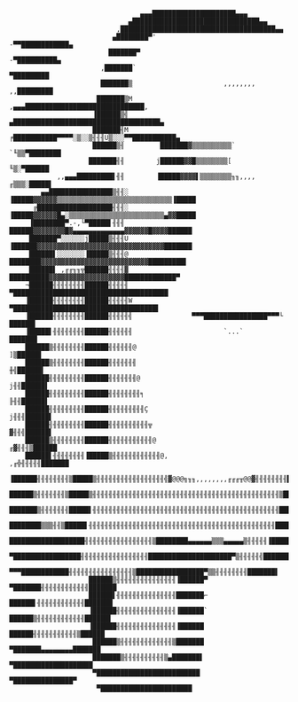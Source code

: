 		                             ▄▄▄█████████████████████▄▄▄
		                          ▄████████████████████████████████▄▄
		                       ,███████████████████████████████████████▄▄
		                      ▄████████▀'                  -▀▀████████████▄
		                     ███████▀                           -▀██████████▄
		                   ,███████`                                ▀█████████
		                   ███████▒                       ,,,,,,,,  ,,█████████
		                  ███████▒M           ,▄▄▄██████████████████████████████,
		                 ▐██████▒╣          ▄█████████████████████████████████████▄
		                 ███████╢M        ╒███████████▀▀▀▀░▒░░▒╢╢╢Ü▒░░░▀▀███████████▄
		                 ██████▒╢         ███████▓▒▒▒▒▒▒▒▒▒▒`            `╙▒▒▀████████
		                ███████╢╢        j██████▓▓█▒▒▒▒▒▒▒▒[                 ╙▒░▀██████
		        ,,▄▄▄█████████▌╢╢        ▐█████▓▓▓▓▌▒▒▒▒▒▒▒▒╖╖,,,,           ╓▒▒▒░█████▌
		    ▄▄████████████████▒╢╢░       ▐█████▓▓▓▓▓▓▒▒▒▒▒▒▒▒▒▒▒▒▒▒▒▒▒▒▒▒▒▒▒▒▒▒▒▒▒▐█████
		  ╔███████████████████╢╢╢░       ▐█████▓▓▓▓▓▓█▄░▒▒▒▒▒▒▒▒▒▒▒▒▒▒▒▒▒▒▒▒▒▒▒▒▄▓▓█████
		 ▐████████▀.-,└▀█████▌╢╢╢         ██████▓▓▓▓▓▓▓▓█▓▄▄▄▄▄▄▄▄▄▄▄▄▄▓▓▓▓▓▓█▓▓▓▓██████
		 ███████▀░░░░░░j█████▒╢╢╢U        ▐██████▓▓▓▓▓▓▓▓▓▓▓▓▓▓▓▓▓▓▓▓▓▓▓▓▓▓▓▓▓▓▓▓███████
		 ██████▌░░░░░░░▐█████▒╢╢╢@         ████████▓▓▓▓▓▓▓▓▓▓▓▓▓▓▓▓▓▓▓▓▓▓▓▓▓▓▓█████████▌
		 ██████▌ ,╓╓╖╖╦██████╢╢╢╢▓          ██████████▓▓▓▓▓▓▓▓▓▓▓▓▓▓▓▓▓▓▓█████████████▀
		¬██████╢╢╢╢╢╢╢╢██████╢╢╢╢╢           ▀███████████████████████████████████████
		▐██████╢╢╢╢╢╢╢╢██████╢╢╢╢╢W            ▀████████████████████████████████████▌
		▐██████╢╢╢╢╢╢╢╢██████╢╢╢╢╢╣               ▀▀▀████████████████▀▀▀└     ██████▌
		▐█████▌╢╢╢╢╢╢╢╢██████╢╢╢╢╢╢                       `...`               ███████
		██████▒╢╢╢╢╢╢╢╢██████╢╢╢╢╢╢@                                         ]▒██████
		██████▒╢╢╢╢╢╢╢╢██████╢╢╢╢╢╢╢                                         ╫╣██████▌
		██████╢╢╢╢╢╢╢╢╢██████╢╢╢╢╢╢╢@                                       j╢╢██████▌
		██████╢╢╢╢╢╢╢╢╢██████╢╢╢╢╢╢╢╢╕                                      ╟╢╢██████▌
		██████╢╢╢╢╢╢╢╢╢██████╢╢╢╢╢╢╢╢╢Ç                                    j╢╢╢██████▌
		██████╢╢╢╢╢╢╢╢╢██████╢╢╢╢╢╢╢╢╢╢╦                                   ▓╢╢╣██████▌
		██████▒╢╢╢╢╢╢╢╢██████╢╢╢╢╢╢╢╢╢╢╢@                                ╓▓╢╢╢▒██████
		██████▌╢╢╢╢╢╢╢╢▐█████▒╢╢╢╢╢╢╢╢╢╢╢╢@,                          ,╓╬╢╢╢╢╢███████
		▐██████╢╢╢╢╢╢╢╢▒█████▒╢╢╢╢╢╢╢╢╢╢╢╢╢╢╢╢╢╣▓@@@╗╖╖,,,,,,,,╓╓╓╥@@▓╢╢╢╢╢╢╢╢██████▌
		 ██████▒╢╢╢╢╢╢╢▒█████▒╢╢╢╢╢╢╢╢╢╢╢╢╢╢╢╢╢╢╢╢╢╢╢╢╢╢╢╢╢╢╢╢╢╢╢╢╢╢╢╢╢╢╢╢╢╢╢▒██████
		 ███████▒╢╢╢╢╢╢╢█████▌╢╢╢╢╢╢╢╢╢╢╢╢╢╢╢╢╢╢╢╢╢╢╢╢╢╢╢╢╢╢╢╢╢╢╢╢╢╢╢╢╢╢╢╢╢╢╢███████
		  ████████▒▒▒╢╢▒█████▌╢╢╢╢╢╢╢╢╢╢╢╢╢╢╢╢╢╢╢╢╢╢╢╢╢╢╢╢╢╢╢╢╢╢╢╢╢╢╢╢╢╢╢╢╢╢╢██████▌
		   ███████████████████╢╢╢╢╢╢╢╢╢╢╢╢╢╢╢╢╢▒████████▄▄▄▄▄▄▒▒▒▄▄▄▄▄▒╢╢╢╢╢▐██████
		    ▀█████████████████╢╢╢╢╢╢╢╢╢╢╢╢╢╢╢╢╢█████████████████████▀▒╢╢╢╢╢╣███████
		       ▀▀▀████████████╢╢╢╢╢╢╢╢╢╢╢╢╢╢╢╢▒█████████████████▀▒▒╢╢╢╢╢╢╢╢███████▌
		                ██████▒╢╢╢╢╢╢╢╢╢╢╢╢╢╢╢▐██████▀ ▀███████╢╢╢╢╢╢╢╢╢╢╢╢███████
		                ██████▌╢╢╢╢╢╢╢╢╢╢╢╢╢╢╢███████⌐  ██████▌╢╢╢╢╢╢╢╢╢╢╢╢███████
		                ▐██████╢╢╢╢╢╢╢╢╢╢╢╢╢╢╢▐██████`  ██████▒╢╢╢╢╢╢╢╢╢╢╢╢██████▌
		                ▐██████╢╢╢╢╢╢╢╢╢╢╢╢╢╢╢▐██████    ██████╢╢╢╢╢╢╢╢╢╢╢▒██████
		                 ██████▒╢╢╢╢╢╢╢╢╢╢╢╢╢▒███████    ▀███████▄▄▄▄▄▄▄▄███████
		                 ███████▒╢╢╢╢╢╢╢╢╢╢▒▄███████▌     ▀████████████████████
		                 ▀██████████████████████████        ▀███████████████▀
		                  ▀███████████████████████